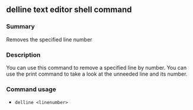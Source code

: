 ## delline text editor shell command

### Summary

Removes the specified line number

### Description

You can use this command to remove a specified line by number. You can use the print command to take a look at the unneeded line and its number.

### Command usage

* `delline <linenumber>`